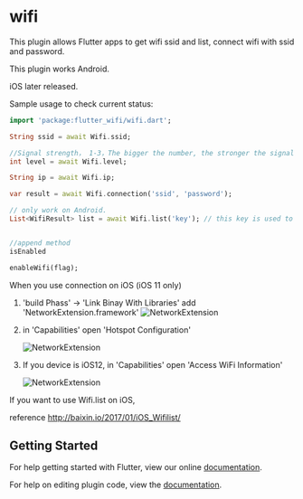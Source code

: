 # wifi

This plugin allows Flutter apps to get wifi ssid and list, connect wifi with ssid and password.

This plugin works Android.

iOS later released.



Sample usage to check current status:

```dart
import 'package:flutter_wifi/wifi.dart';

String ssid = await Wifi.ssid;

//Signal strength， 1-3，The bigger the number, the stronger the signal
int level = await Wifi.level;

String ip = await Wifi.ip;

var result = await Wifi.connection('ssid', 'password');

// only work on Android.
List<WifiResult> list = await Wifi.list('key'); // this key is used to filter


//append method
isEnabled

enableWifi(flag);

```
When you use connection on iOS (iOS 11 only)

1. 'build Phass' -> 'Link Binay With Libraries' add 'NetworkExtension.framework'
    ![NetworkExtension](https://github.com/once10301/wifi/blob/master/png/NetworkExtension.png)

2. in 'Capabilities' open 'Hotspot Configuration'

    ![NetworkExtension](https://github.com/once10301/wifi/blob/master/png/Hotspot%20Configuration.png)

3. If you device is iOS12, in 'Capabilities' open 'Access WiFi Information'

    ![NetworkExtension](https://github.com/once10301/wifi/blob/master/png/Access%20WiFi%20Information.png)

If you want to use Wifi.list on iOS, 

reference http://baixin.io/2017/01/iOS_Wifilist/

## Getting Started

For help getting started with Flutter, view our online
[documentation](https://flutter.io/).

For help on editing plugin code, view the [documentation](https://flutter.io/developing-packages/#edit-plugin-package).
